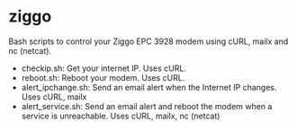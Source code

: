 # ziggo
Bash scripts to control your Ziggo EPC 3928 modem using cURL, mailx and nc (netcat).
  * checkip.sh: Get your internet IP. Uses cURL.
  * reboot.sh: Reboot your modem. Uses cURL.
  * alert_ipchange.sh: Send an email alert when the Internet IP changes. Uses cURL, mailx
  * alert_service.sh: Send an email alert and reboot the modem when a service is unreachable. Uses cURL, mailx, nc (netcat)
